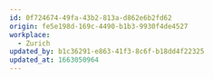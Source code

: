 ```yaml
---
id: 0f724674-49fa-43b2-813a-d862e6b2fd62
origin: fe5e198d-169c-4490-b1b3-9930f4de4527
workplace:
  - Zurich
updated_by: b1c36291-e863-41f3-8c6f-b18dd4f22325
updated_at: 1663050964
---
```

